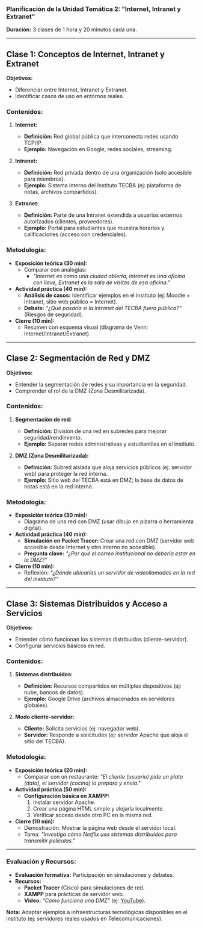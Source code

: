 ### **Planificación de la Unidad Temática 2: "Internet, Intranet y Extranet"**  
**Duración:** 3 clases de 1 hora y 20 minutos cada una.  

---

## **Clase 1: Conceptos de Internet, Intranet y Extranet**  
**Objetivos:**  
- Diferenciar entre Internet, Intranet y Extranet.  
- Identificar casos de uso en entornos reales.  

### **Contenidos:**  
1. **Internet:**  
   - **Definición:** Red global pública que interconecta redes usando TCP/IP.  
   - **Ejemplo:** Navegación en Google, redes sociales, streaming.  

2. **Intranet:**  
   - **Definición:** Red privada dentro de una organización (solo accesible para miembros).  
   - **Ejemplo:** Sistema interno del Instituto TECBA (ej: plataforma de notas, archivos compartidos).  

3. **Extranet:**  
   - **Definición:** Parte de una Intranet extendida a usuarios externos autorizados (clientes, proveedores).  
   - **Ejemplo:** Portal para estudiantes que muestra horarios y calificaciones (acceso con credenciales).  

### **Metodología:**  
- **Exposición teórica (30 min):**  
  - Comparar con analogías:  
    - *"Internet es como una ciudad abierta, Intranet es una oficina con llave, Extranet es la sala de visitas de esa oficina."*  
- **Actividad práctica (40 min):**  
  - **Análisis de casos:** Identificar ejemplos en el instituto (ej: Moodle = Intranet, sitio web público = Internet).  
  - **Debate:** *"¿Qué pasaría si la Intranet del TECBA fuera pública?"* (Riesgos de seguridad).  
- **Cierre (10 min):**  
  - Resumen con esquema visual (diagrama de Venn: Internet/Intranet/Extranet).  

---

## **Clase 2: Segmentación de Red y DMZ**  
**Objetivos:**  
- Entender la segmentación de redes y su importancia en la seguridad.  
- Comprender el rol de la DMZ (Zona Desmilitarizada).  

### **Contenidos:**  
1. **Segmentación de red:**  
   - **Definición:** División de una red en subredes para mejorar seguridad/rendimiento.  
   - **Ejemplo:** Separar redes administrativas y estudiantiles en el instituto.  

2. **DMZ (Zona Desmilitarizada):**  
   - **Definición:** Subred aislada que aloja servicios públicos (ej: servidor web) para proteger la red interna.  
   - **Ejemplo:** Sitio web del TECBA está en DMZ; la base de datos de notas está en la red interna.  

### **Metodología:**  
- **Exposición teórica (30 min):**  
  - Diagrama de una red con DMZ (usar dibujo en pizarra o herramienta digital).  
- **Actividad práctica (40 min):**  
  - **Simulación en Packet Tracer:** Crear una red con DMZ (servidor web accesible desde Internet y otro interno no accesible).  
  - **Pregunta clave:** *"¿Por qué el correo institucional no debería estar en la DMZ?"*  
- **Cierre (10 min):**  
  - Reflexión: *"¿Dónde ubicarías un servidor de videollamadas en la red del instituto?"*  

---

## **Clase 3: Sistemas Distribuidos y Acceso a Servicios**  
**Objetivos:**  
- Entender cómo funcionan los sistemas distribuidos (cliente-servidor).  
- Configurar servicios básicos en red.  

### **Contenidos:**  
1. **Sistemas distribuidos:**  
   - **Definición:** Recursos compartidos en múltiples dispositivos (ej: nube, bancos de datos).  
   - **Ejemplo:** Google Drive (archivos almacenados en servidores globales).  

2. **Modo cliente-servidor:**  
   - **Cliente:** Solicita servicios (ej: navegador web).  
   - **Servidor:** Responde a solicitudes (ej: servidor Apache que aloja el sitio del TECBA).  

### **Metodología:**  
- **Exposición teórica (20 min):**  
  - Comparar con un restaurante: *"El cliente (usuario) pide un plato (dato), el servidor (cocina) lo prepara y envía."*  
- **Actividad práctica (50 min):**  
  - **Configuración básica en XAMPP:**  
    1. Instalar servidor Apache.  
    2. Crear una página HTML simple y alojarla localmente.  
    3. Verificar acceso desde otro PC en la misma red.  
- **Cierre (10 min):**  
  - Demostración: Mostrar la página web desde el servidor local.  
  - Tarea: *"Investiga cómo Netflix usa sistemas distribuidos para transmitir películas."*  

---

### **Evaluación y Recursos:**  
- **Evaluación formativa:** Participación en simulaciones y debates.  
- **Recursos:**  
  - **Packet Tracer** (Cisco) para simulaciones de red.  
  - **XAMPP** para prácticas de servidor web.  
  - **Video:** *"Cómo funciona una DMZ"* (ej: [YouTube](https://www.youtube.com)).  

**Nota:** Adaptar ejemplos a infraestructuras tecnológicas disponibles en el instituto (ej: servidores reales usados en Telecomunicaciones).
